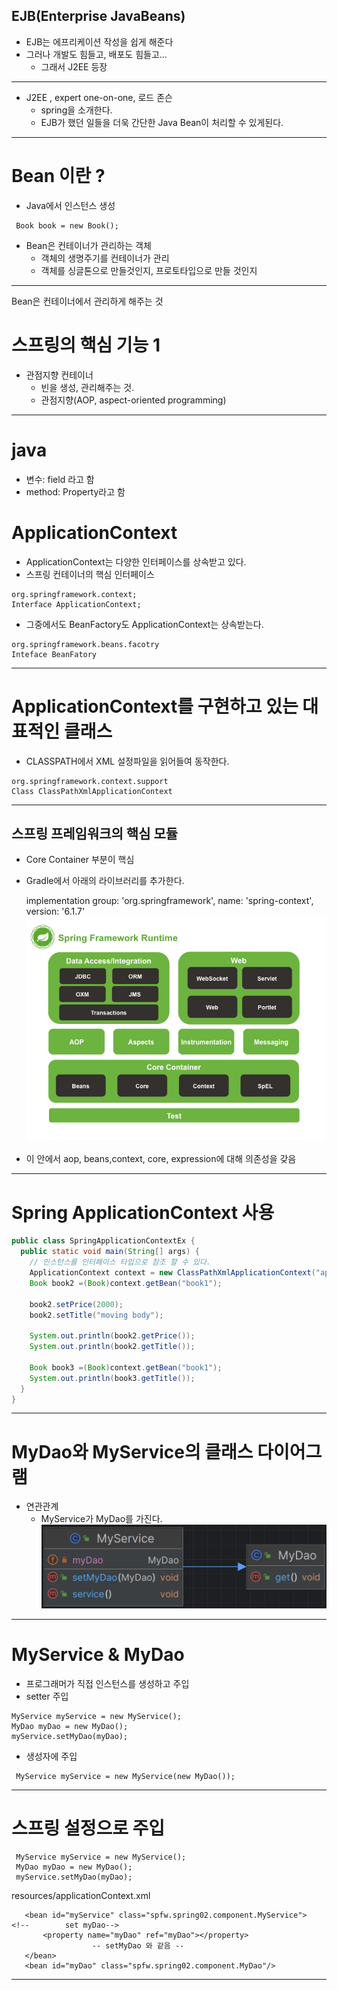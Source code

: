 
## EJB(Enterprise JavaBeans)
- EJB는 에프리케이션 작성을 쉽게 해준다
- 그러나 개발도 힘들고, 배포도 힘들고...
   - 그래서 J2EE 등장
-----
- J2EE , expert one-on-one, 로드 존슨
    - spring을 소개한다.
    - EJB가 했던 일들을 더욱 간단한 Java Bean이 처리할 수 있게된다.
-----
# Bean 이란 ?
- Java에서 인스턴스 생성
```
 Book book = new Book();
```
- Bean은 컨테이너가 관리하는 객체
    - 객체의 생명주기를 컨테이너가 관리
    - 객체를 싱글톤으로 만들것인지, 프로토타입으로 만들 것인지
---
Bean은 컨테이너에서 관리하게 해주는 것
# 스프링의 핵심 기능 1
- 관점지향 컨테이너
    - 빈을 생성, 관리해주는 것.
    - 관점지향(AOP, aspect-oriented programming)
---
# java
 - 변수: field 라고 함
 - method: Property라고 함

# ApplicationContext
- ApplicationContext는 다양한 인터페이스를 상속받고 있다.
- 스프링 컨테이너의 핵심 인터페이스
```
org.springframework.context;
Interface ApplicationContext;
```
- 그중에서도 BeanFactory도 ApplicationContext는 상속받는다.
```
org.springframework.beans.facotry 
Inteface BeanFatory
```
---
# ApplicationContext를 구현하고 있는 대표적인 클래스
- CLASSPATH에서 XML 설정파일을 읽어들여 동작한다.
```
org.springframework.context.support
Class ClassPathXmlApplicationContext
```
---
## 스프링 프레임워크의 핵심 모듈
- Core Container 부분이 핵심
- Gradle에서 아래의 라이브러리를 추가한다.

  implementation group: 'org.springframework', name: 'spring-context', version: '6.1.7'
![img_6.png](img_6.png)
- 이 안에서 aop, beans,context, core, expression에 대해 의존성을 갖음
---
# Spring ApplicationContext 사용
```Java
public class SpringApplicationContextEx {
  public static void main(String[] args) {
    // 인스턴스를 인터페이스 타입으로 참조 할 수 있다.
    ApplicationContext context = new ClassPathXmlApplicationContext("applicationContext.xml");
    Book book2 =(Book)context.getBean("book1");

    book2.setPrice(2000);
    book2.setTitle("moving body");

    System.out.println(book2.getPrice());
    System.out.println(book2.getTitle());

    Book book3 =(Book)context.getBean("book1");
    System.out.println(book3.getTitle());
  }
}
```
---
# MyDao와 MyService의 클래스 다이어그램
- 연관관계
  - MyService가 MyDao를 가진다.
![img_5.png](img_5.png)
---
# MyService & MyDao
- 프로그래머가 직접 인스턴스를 생성하고 주입
- setter 주입
```
MyService myService = new MyService();
MyDao myDao = new MyDao();
myService.setMyDao(myDao);
```
- 생성자에 주입
```
 MyService myService = new MyService(new MyDao());
```
---
# 스프링 설정으로 주입
```
 MyService myService = new MyService();
 MyDao myDao = new MyDao();
 myService.setMyDao(myDao);
```
resources/applicationContext.xml

```
   <bean id="myService" class="spfw.spring02.component.MyService">
<!--        set myDao-->
       <property name="myDao" ref="myDao"></property>
                  -- setMyDao 와 같음 --
   </bean>
   <bean id="myDao" class="spfw.spring02.component.MyDao"/>
```
---